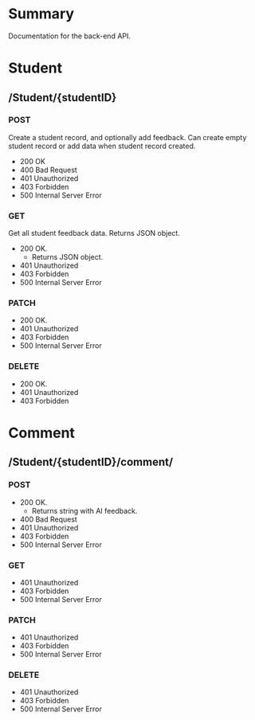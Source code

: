 # Summary
Documentation for the back-end API. 

# Student
## /Student/{studentID}
### POST
Create a student record, and optionally add feedback. Can create empty student record or add data when student record created.
- 200 OK
- 400 Bad Request
- 401 Unauthorized 
- 403 Forbidden
- 500 Internal Server Error
### GET 
Get all student feedback data. Returns JSON object.
- 200 OK.
    - Returns JSON object.
- 401 Unauthorized 
- 403 Forbidden
- 500 Internal Server Error
### PATCH
- 200 OK.
- 401 Unauthorized 
- 403 Forbidden
- 500 Internal Server Error
### DELETE
- 200 OK.
- 401 Unauthorized 
- 403 Forbidden

# Comment
## /Student/{studentID}/comment/
### POST
- 200 OK. 
    - Returns string with AI feedback.
- 400 Bad Request
- 401 Unauthorized 
- 403 Forbidden
- 500 Internal Server Error
### GET 
- 401 Unauthorized 
- 403 Forbidden
- 500 Internal Server Error
### PATCH
- 401 Unauthorized 
- 403 Forbidden
- 500 Internal Server Error
### DELETE
- 401 Unauthorized 
- 403 Forbidden
- 500 Internal Server Error